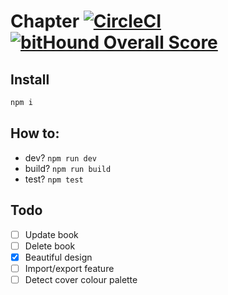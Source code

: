 # Chapter [![CircleCI](https://circleci.com/gh/n6g7/chapter/tree/master.svg?style=svg)](https://circleci.com/gh/n6g7/chapter/tree/master) [![bitHound Overall Score](https://www.bithound.io/github/n6g7/chapter/badges/score.svg)](https://www.bithound.io/github/n6g7/chapter)

## Install

```sh
npm i
```

## How to:

 - dev? `npm run dev`
 - build? `npm run build`
 - test? `npm test`

## Todo

 - [ ] Update book
 - [ ] Delete book
 - [X] Beautiful design
 - [ ] Import/export feature
 - [ ] Detect cover colour palette
